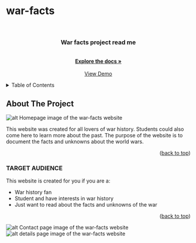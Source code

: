 # war-facts

 <div id="top"></div>


<br />
<div align="center">

  <h3 align="center">War facts project read me</h3>

  <p align="center">
    <br />
    <a href="https://github.com/miguel-moukimou/miguel-moukimou.github.io"><strong>Explore the docs »</strong></a>
    <br />
    <br />
    <a href="https://miguel-moukimou.github.io/">View Demo</a>
  </p>
</div>



<!-- TABLE OF CONTENTS -->
<details>
  <summary>Table of Contents</summary>
  <ol>
    <li>
      <a href="#about-the-project">About The Project</a>
      <ul>
        <li><a href="#target-audience">Target audience</a></li>
      </ul>
    </li>
    <li>
  </ol>
</details>



<!-- ABOUT THE PROJECT -->
## About The Project

![alt Homepage image of the war-facts website](https://github.com/miguel-moukimou/miguel-moukimou.github.io/blob/main/assets/images/screencapture-miguel-moukimou-github-io-index-html-2022-04-24-14_51_15.png)

This website was created for all lovers of war history. Students could also come here to learn more about the past.
The purpose of the website is to document the facts and unknowns about the world wars.

<p align="right">(<a href="#top">back to top</a>)</p>



### TARGET AUDIENCE

This website is created for you if you are a:

* War history fan
* Student and have interests in war history
* Just want to read about the facts and unknowns of the war

<p align="right">(<a href="#top">back to top</a>)</p>

![alt Contact page image of the war-facts website](screencapture-miguel-moukimou-github-io-contact-html-2022-04-24-14_52_43.png?raw=true)
![alt details page image of the war-facts website](screencapture-miguel-moukimou-github-io-impact-html-2022-04-24-14_51_38.png?raw=true)
